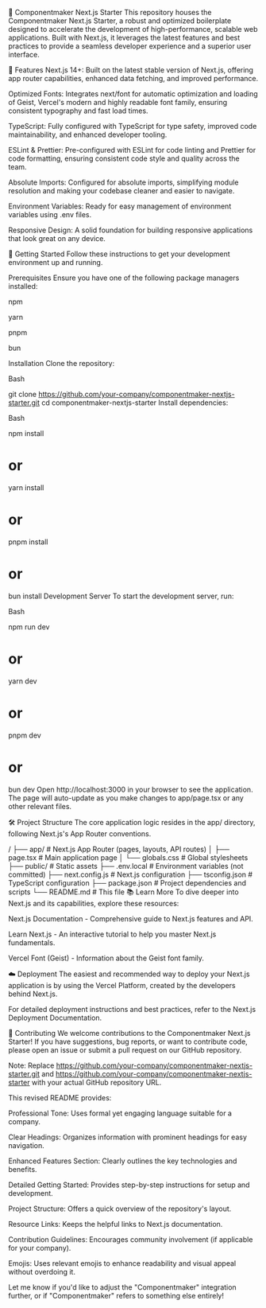 🚀 Componentmaker Next.js Starter
This repository houses the Componentmaker Next.js Starter, a robust and optimized boilerplate designed to accelerate the development of high-performance, scalable web applications. Built with Next.js, it leverages the latest features and best practices to provide a seamless developer experience and a superior user interface.

🌟 Features
Next.js 14+: Built on the latest stable version of Next.js, offering app router capabilities, enhanced data fetching, and improved performance.

Optimized Fonts: Integrates next/font for automatic optimization and loading of Geist, Vercel's modern and highly readable font family, ensuring consistent typography and fast load times.

TypeScript: Fully configured with TypeScript for type safety, improved code maintainability, and enhanced developer tooling.

ESLint & Prettier: Pre-configured with ESLint for code linting and Prettier for code formatting, ensuring consistent code style and quality across the team.

Absolute Imports: Configured for absolute imports, simplifying module resolution and making your codebase cleaner and easier to navigate.

Environment Variables: Ready for easy management of environment variables using .env files.

Responsive Design: A solid foundation for building responsive applications that look great on any device.

🚀 Getting Started
Follow these instructions to get your development environment up and running.

Prerequisites
Ensure you have one of the following package managers installed:

npm

yarn

pnpm

bun

Installation
Clone the repository:

Bash

git clone https://github.com/your-company/componentmaker-nextjs-starter.git
cd componentmaker-nextjs-starter
Install dependencies:

Bash

npm install
# or
yarn install
# or
pnpm install
# or
bun install
Development Server
To start the development server, run:

Bash

npm run dev
# or
yarn dev
# or
pnpm dev
# or
bun dev
Open http://localhost:3000 in your browser to see the application. The page will auto-update as you make changes to app/page.tsx or any other relevant files.

🛠️ Project Structure
The core application logic resides in the app/ directory, following Next.js's App Router conventions.

/
├── app/                  # Next.js App Router (pages, layouts, API routes)
│   ├── page.tsx          # Main application page
│   └── globals.css       # Global stylesheets
├── public/               # Static assets
├── .env.local            # Environment variables (not committed)
├── next.config.js        # Next.js configuration
├── tsconfig.json         # TypeScript configuration
├── package.json          # Project dependencies and scripts
└── README.md             # This file
📚 Learn More
To dive deeper into Next.js and its capabilities, explore these resources:

Next.js Documentation - Comprehensive guide to Next.js features and API.

Learn Next.js - An interactive tutorial to help you master Next.js fundamentals.

Vercel Font (Geist) - Information about the Geist font family.

☁️ Deployment
The easiest and recommended way to deploy your Next.js application is by using the Vercel Platform, created by the developers behind Next.js.

For detailed deployment instructions and best practices, refer to the Next.js Deployment Documentation.

👋 Contributing
We welcome contributions to the Componentmaker Next.js Starter! If you have suggestions, bug reports, or want to contribute code, please open an issue or submit a pull request on our GitHub repository.

Note: Replace https://github.com/your-company/componentmaker-nextjs-starter.git and https://github.com/your-company/componentmaker-nextjs-starter with your actual GitHub repository URL.

This revised README provides:

Professional Tone: Uses formal yet engaging language suitable for a company.

Clear Headings: Organizes information with prominent headings for easy navigation.

Enhanced Features Section: Clearly outlines the key technologies and benefits.

Detailed Getting Started: Provides step-by-step instructions for setup and development.

Project Structure: Offers a quick overview of the repository's layout.

Resource Links: Keeps the helpful links to Next.js documentation.

Contribution Guidelines: Encourages community involvement (if applicable for your company).

Emojis: Uses relevant emojis to enhance readability and visual appeal without overdoing it.

Let me know if you'd like to adjust the "Componentmaker" integration further, or if "Componentmaker" refers to something else entirely!